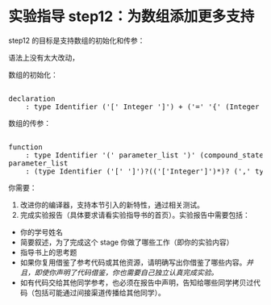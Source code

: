 # 实验指导 step12：为数组添加更多支持
step12 的目标是支持数组的初始化和传参：

语法上没有太大改动，

数组的初始化：

<pre id='vimCodeElement'><code></code>
<span class="SpecRuleStart">declaration</span>
<div class="changed"><span class="SpecRuleIndicator">    :</span> <span class="SpecRule">type</span> <span class="SpecToken">Identifier</span> <span class="SpecOperator">(</span><span class="SpecToken">'['</span> <span class="SpecToken">Integer</span> <span class="SpecToken">']'</span><span class="SpecOperator">) +</span> <span class="SpecOperator">(</span><span class="SpecToken">'='</span> <span class="SpecRule">'{' (Integer (',' Integer)*)? '}'</span><span class="SpecOperator">)?</span> <span class="SpecToken">';'</span>
</div></pre>



数组的传参：

<pre id='vimCodeElement'><code></code><div class="changed">
<span class="SpecRuleStart">function</span>
<span class="SpecRuleIndicator">    :</span> <span class="SpecRule">type</span> <span class="SpecToken">Identifier</span> <span class="SpecToken">'('</span> <span class="SpecRule">parameter_list</span> <span class="SpecToken">')'</span> <span class="SpecOperator">(</span><span class="SpecRule">compound_statement</span> <span class="SpecOperator">|</span> <span class="SpecToken">';'</span><span class="SpecOperator">)</span>
<span class="SpecRuleStart">parameter_list</span>
<span class="SpecRuleIndicator">    :</span> <span class="SpecOperator">(</span><span class="SpecRule">type</span> <span class="SpecToken">Identifier ('[' ']')?(('['Integer']')*)?</span> <span class="SpecOperator">(</span><span class="SpecToken">','</span> <span class="SpecRule">type</span> <span class="SpecToken">Identifier ('[' ']')?(('['Integer']')*)?</span><span class="SpecOperator">)*)?</span>
</div></pre>


你需要：
1. 改进你的编译器，支持本节引入的新特性，通过相关测试。
2. 完成实验报告（具体要求请看实验指导书的首页）。实验报告中需要包括：
  * 你的学号姓名
  * 简要叙述，为了完成这个 stage 你做了哪些工作（即你的实验内容）
  * 指导书上的思考题
  * 如果你复用借鉴了参考代码或其他资源，请明确写出你借鉴了哪些内容。*并且，即使你声明了代码借鉴，你也需要自己独立认真完成实验。*
  * 如有代码交给其他同学参考，也必须在报告中声明，告知给哪些同学拷贝过代码（包括可能通过间接渠道传播给其他同学）。